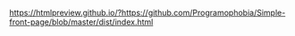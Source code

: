 https://htmlpreview.github.io/?https://github.com/Programophobia/Simple-front-page/blob/master/dist/index.html